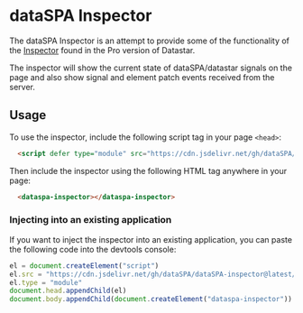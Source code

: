 # dataSPA Inspector

The dataSPA Inspector is an attempt to provide some of the functionality of the
[Inspector](https://data-star.dev/reference/datastar_pro#datastar-inspector)
found in the Pro version of Datastar.

The inspector will show the current state of dataSPA/datastar signals on the page and also show signal and element patch events received from the server.

## Usage

To use the inspector, include the following script tag in your page `<head>`:

```html
  <script defer type="module" src="https://cdn.jsdelivr.net/gh/dataSPA/dataSPA-inspector@main/dataspa-inspector.bundled.js"></script>
```

Then include the inspector using the following HTML tag anywhere in your page:

```html
  <dataspa-inspector></dataspa-inspector>
```

### Injecting into an existing application

If you want to inject the inspector into an existing application, you can paste the following code into the devtools console:

```javascript
el = document.createElement("script")
el.src = "https://cdn.jsdelivr.net/gh/dataSPA/dataSPA-inspector@latest/dataspa-inspector.bundled.js"
el.type = "module"
document.head.appendChild(el)
document.body.appendChild(document.createElement("dataspa-inspector"))
```
